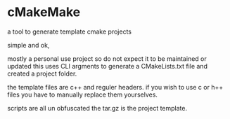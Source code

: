 # cMakeMake
a tool to generate template cmake projects

simple and ok,

mostly a personal use project so do not expect it to be maintained or updated
this uses CLI argments to generate a CMakeLists.txt file and created a project folder.

the template files are c++ and reguler headers.
if you wish to use c or h++ files you have to manually replace them yourselves.

scripts are all un obfuscated the tar.gz is the project template.

